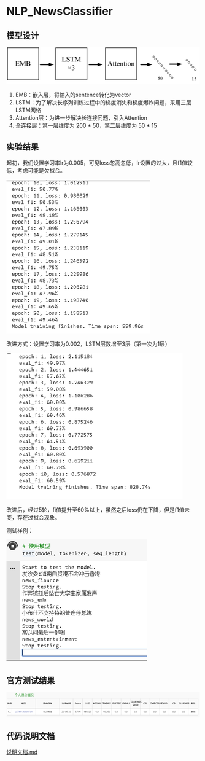 # NLP_NewsClassifier

## 模型设计


![avatar](./pic/struct.png)

1. EMB：嵌入层，将输入的sentence转化为vector
2. LSTM：为了解决长序列训练过程中的梯度消失和梯度爆炸问题，采用三层LSTM网络
3. Attention层：为进一步解决长连接问题，引入Attention
4. 全连接层：第一层维度为 200 * 50，第二层维度为 50 * 15


## 实验结果

起初，我们设置学习率lr为0.005，可见loss忽高忽低，lr设置的过大，且f1值较低，考虑可能是欠拟合。


![avatar](./pic/lr_0.005.png)

改进方式：设置学习率为0.002，LSTM层数增至3层（第一次为1层）

![avatar](./pic/lr_0.002.png)

改进后，经过5轮，fi值提升至60%以上，虽然之后loss仍在下降，但是f1值未变，存在过拟合现象。

测试样例：

![avatar](./pic/test.png)

## 官方测试结果

![avatar](./pic/result.png)

## 代码说明文档

[说明文档.md](./代码说明文档.md)